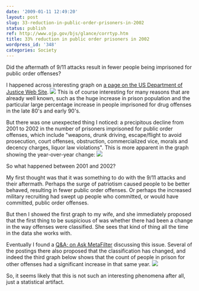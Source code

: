 ```yaml
---
date: '2009-01-11 12:49:20'
layout: post
slug: 33-reduction-in-public-order-prisoners-in-2002
status: publish
ref: http://www.ojp.gov/bjs/glance/corrtyp.htm
title: 33% reduction in public order prisoners in 2002
wordpress_id: '348'
categories: Society
---
```


Did the aftermath of 9/11 attacks result in fewer people being imprisoned for public order offenses?

I happened across interesting graph on [a page on the US Department of Justice Web Site](http://www.ojp.gov/bjs/glance/corrtyp.htm).
![](http://www.ojp.gov/bjs/glance/corrtyp.gif)
This is of course interesting for many reasons that are already well known, such as the huge increase in prison population and the particular large percentage increase in people imprisoned for drug offenses in the late 80's and early 90's.

But there was one unexpected thing I noticed: a precipitous decline from 2001 to 2002 in the number of prisoners imprisoned for public order offenses, which include "weapons, drunk driving, escape/flight to avoid prosecution, court offenses, obstruction, commercialized vice, morals and decency charges, liquor law violations".  This is more apparent in the graph showing the year-over-year change:
[![](/blog/images/prisoners.PNG)](/blog/images/prisoners.PNG)

So what happened between 2001 and 2002?

My first thought was that it was something to do with the 9/11 attacks and their aftermath.  Perhaps the surge of patriotism caused people to be better behaved, resulting in fewer public order offenses.  Or perhaps the increased military recruiting had swept up people who committed, or would have committed, public order offenses.

But then I showed the first graph to my wife, and she immediately proposed that the first thing to be suspicious of was whether there had been a change in the way offenses were classified.  She sees that kind of thing all the time in the data she works with.

Eventually I found a [Q&A; on Ask MetaFilter](http://ask.metafilter.com/80868/Why-the-drop-in-incarceration-for-public-order-crimes) discussing this issue.  Several of the postings there also proposed that the classification has changed, and indeed the third graph below shows that the count of people in prison for other offenses had a significant increase in that same year.
[![](/blog/images/prisoners2.PNG)](/blog/images/prisoners.PNG)

So, it seems likely that this is not such an interesting phenomena after all, just a statistical artifact.


